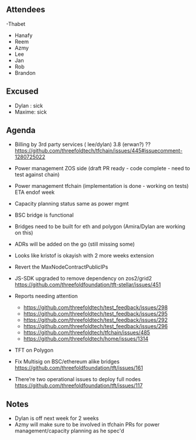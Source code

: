 ## Attendees
-Thabet
- Hanafy
- Reem
- Azmy
- Lee
- Jan
- Rob
- Brandon


## Excused
- Dylan : sick
- Maxime: sick


## Agenda

- Billing by 3rd party services ( lee/dylan) 3.8 (erwan?) ??  https://github.com/threefoldtech/tfchain/issues/445#issuecomment-1280725022
- Power management ZOS side (draft PR ready - code complete - need to test against chain)
- Power management tfchain (implementation is done - working on tests) ETA endof week
- Capacity planning status same as power mgmt 
- BSC bridge is functional
- Bridges need to be built for eth and polygon (Amira/Dylan are working on this)
- ADRs will be added on the go (still missing some)
- Looks like kristof is okayish with 2 more weeks extension
- Revert the MaxNodeContractPublicIPs
- JS-SDK upgraded to remove dependency on zos2/grid2 https://github.com/threefoldfoundation/tft-stellar/issues/451
- Reports needing attention
  - https://github.com/threefoldtech/test_feedback/issues/298
  - https://github.com/threefoldtech/test_feedback/issues/295
  - https://github.com/threefoldtech/test_feedback/issues/292
  - https://github.com/threefoldtech/test_feedback/issues/296
  - https://github.com/threefoldtech/tfchain/issues/485 
  - https://github.com/threefoldtech/home/issues/1314 


- TFT on Polygon
- Fix Multisig on BSC/ethereum alike  bridges https://github.com/threefoldfoundation/tft/issues/161
- There’re two operational issues to deploy full nodes https://github.com/threefoldfoundation/tft/issues/117

## Notes
- Dylan is off next week for 2 weeks
- Azmy will make sure to be involved in tfchain PRs for power management/capacity planning as he spec'd
